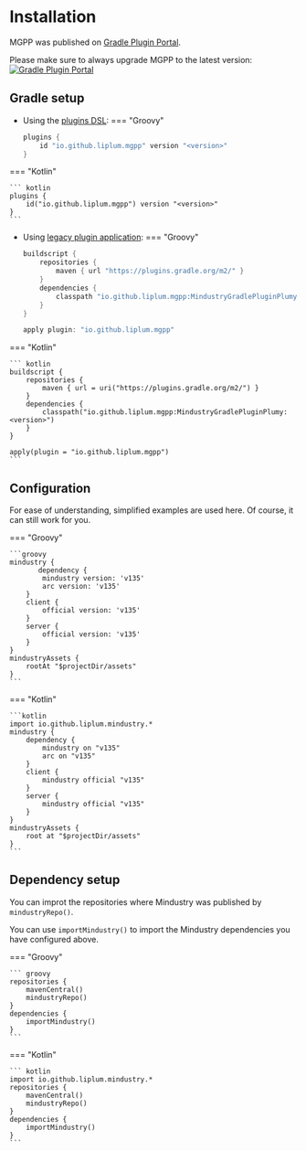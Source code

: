 # Installation
MGPP was published on [Gradle Plugin Portal](https://plugins.gradle.org/plugin/io.github.liplum.mgpp).

Please make sure to always upgrade MGPP to the latest version: [![Gradle Plugin Portal](https://img.shields.io/gradle-plugin-portal/v/io.github.liplum.mgpp?color=02303a&label=&logo=Gradle&style=for-the-badge)](https://plugins.gradle.org/plugin/io.github.liplum.mgpp)

## Gradle setup
- Using the [plugins DSL](https://docs.gradle.org/current/userguide/plugins.html#sec:plugins_block):
=== "Groovy"

    ``` groovy
    plugins {
        id "io.github.liplum.mgpp" version "<version>"
    }
    ```

=== "Kotlin"

    ``` kotlin
    plugins {
        id("io.github.liplum.mgpp") version "<version>"
    }
    ```
- Using [legacy plugin application](https://docs.gradle.org/current/userguide/plugins.html#sec:old_plugin_application):
=== "Groovy"

    ``` groovy
    buildscript {
        repositories {
            maven { url "https://plugins.gradle.org/m2/" }
        }
        dependencies {
            classpath "io.github.liplum.mgpp:MindustryGradlePluginPlumy:<version>"
        }
    }

    apply plugin: "io.github.liplum.mgpp"
    ```

=== "Kotlin"

    ``` kotlin
    buildscript {
        repositories {
            maven { url = uri("https://plugins.gradle.org/m2/") }
        }
        dependencies {
            classpath("io.github.liplum.mgpp:MindustryGradlePluginPlumy:<version>")
        }
    }

    apply(plugin = "io.github.liplum.mgpp")
    ```

## Configuration
For ease of understanding, simplified examples are used here. Of course, it can still work for you.

=== "Groovy"

    ```groovy
    mindustry {
           dependency {
            mindustry version: 'v135'
            arc version: 'v135'
        }
        client {
            official version: 'v135' 
        }
        server {
            official version: 'v135'
        }
    }
    mindustryAssets {
        rootAt "$projectDir/assets"
    }
    ```
=== "Kotlin"

    ```kotlin
    import io.github.liplum.mindustry.*
    mindustry {
        dependency {
            mindustry on "v135"
            arc on "v135"
        }
        client {
            mindustry official "v135"
        }
        server {
            mindustry official "v135"
        }
    }
    mindustryAssets {
        root at "$projectDir/assets"
    }
    ```

## Dependency setup
You can improt the repositories where Mindustry was published by `mindustryRepo()`.

You can use `importMindustry()` to import the Mindustry dependencies you have configured above.

=== "Groovy"

    ``` groovy
    repositories {
        mavenCentral()
        mindustryRepo()
    }
    dependencies {
        importMindustry()
    }
    ```

=== "Kotlin"

    ``` kotlin
    import io.github.liplum.mindustry.*
    repositories {
        mavenCentral()
        mindustryRepo()
    }
    dependencies {
        importMindustry()
    }
    ```
